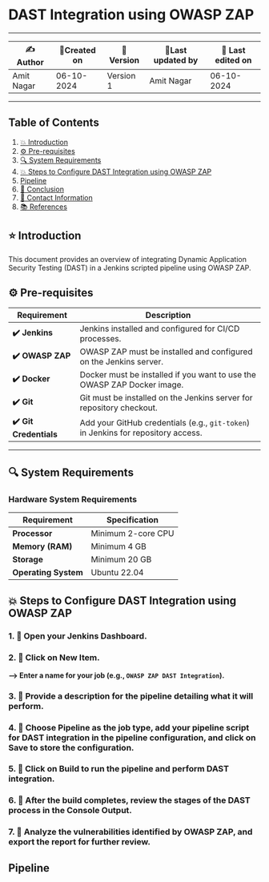# DAST Integration using OWASP ZAP

---

| ✍Author      | 📅Created on  |📌 Version    | 📝Last updated by |📅 Last edited on |
|-------------|-------------|------------|-----------------|----------------|
| Amit Nagar | 06-10-2024  | Version 1  | Amit Nagar   | 06-10-2024     |

---

## Table of Contents
1. [💥 Introduction](#-introduction)
2. [⚙️ Pre-requisites](#-pre-requisites)
3. [🔍 System Requirements](#-system-requirements)
4. [💥 Steps to Configure DAST Integration using OWASP ZAP](#-steps-to-configure-dast-integration-using-owasp-zap)
5. [Pipeline](#pipeline)
6. [📛 Conclusion](#-conclusion)
7. [📧 Contact Information](#-contact-information)
8. [📚 References](#-references)

## ⭐ Introduction 
This document provides an overview of integrating Dynamic Application Security Testing (DAST) in a Jenkins scripted pipeline using OWASP ZAP.

## ⚙️ Pre-requisites

| Requirement          | Description                                                                 |
|----------------------|-----------------------------------------------------------------------------|
| **✔️ Jenkins**          | Jenkins installed and configured for CI/CD processes.                       |
| **✔️ OWASP ZAP**        | OWASP ZAP must be installed and configured on the Jenkins server.            |
| **✔️ Docker**           | Docker must be installed if you want to use the OWASP ZAP Docker image.       |
| **✔️ Git**              | Git must be installed on the Jenkins server for repository checkout.        |
| **✔️ Git Credentials**  | Add your GitHub credentials (e.g., `git-token`) in Jenkins for repository access. |

---

## 🔍 System Requirements

### Hardware System Requirements

| Requirement          | Specification                                                     |
|----------------------|-------------------------------------------------------------------|
| **Processor**        | Minimum 2-core CPU                                                |
| **Memory (RAM)**     | Minimum 4 GB                                                      |
| **Storage**          | Minimum 20 GB                                                     |
| **Operating System** | Ubuntu 22.04                                                      |

## 💥 Steps to Configure DAST Integration using OWASP ZAP

### 1. 🚀 Open your Jenkins Dashboard.

### 2. 🚀 Click on **New Item**.  
**--> Enter a name for your job (e.g., `OWASP ZAP DAST Integration`).**  


### 3. 🚀 Provide a description for the pipeline detailing what it will perform.  


### 4. 🚀 Choose **Pipeline** as the job type, add your pipeline script for DAST integration in the pipeline configuration, and click on **Save** to store the configuration.  


### 5. 🚀 Click on **Build** to run the pipeline and perform DAST integration.  


### 6. 🚀 After the build completes, review the stages of the DAST process in the **Console Output**.  


### 7. 🚀 Analyze the vulnerabilities identified by OWASP ZAP, and export the report for further review.  


## Pipeline


